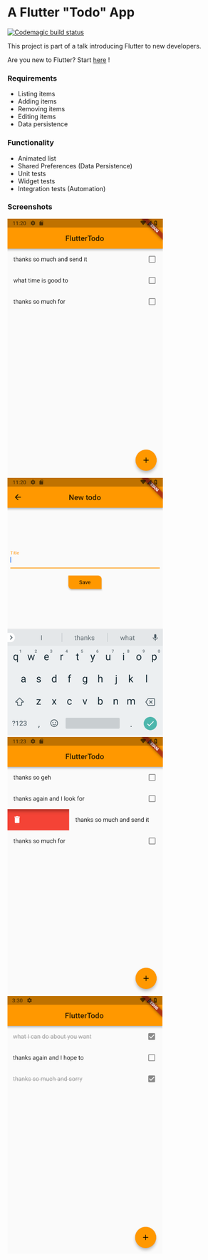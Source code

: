 # A Flutter "Todo" App

[![Codemagic build status](https://api.codemagic.io/apps/5fc13817f7698e0013fc6e22/5fc13817f7698e0013fc6e21/status_badge.svg)](https://codemagic.io/apps/5fc13817f7698e0013fc6e22/5fc13817f7698e0013fc6e21/latest_build)

This project is part of a talk introducing Flutter to new developers.

Are you new to Flutter? Start [here](https://flutter.io/) !

### Requirements
- Listing items
- Adding items
- Removing items
- Editing items
- Data persistence

### Functionality
- Animated list
- Shared Preferences (Data Persistence)
- Unit tests
- Widget tests
- Integration tests (Automation)

### Screenshots
![Listing Items](https://github.com/Morthor/flutter_todo_app_talk/blob/develop/screenshots/list_items2.png)
![New Item](https://github.com/Morthor/flutter_todo_app_talk/blob/develop/screenshots/new_item.png)
![Remove Item](https://github.com/Morthor/flutter_todo_app_talk/blob/develop/screenshots/remove_item2.png)
![Completed Item](https://github.com/Morthor/flutter_todo_app_talk/blob/develop/screenshots/list_items_completed2.png)
